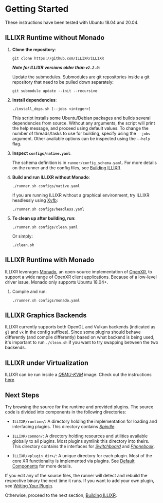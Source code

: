# Getting Started

These instructions have been tested with Ubuntu 18.04 and 20.04.


## ILLIXR Runtime without Monado

1.  **Clone the repository**:

    <!--- language: lang-none -->

        git clone https://github.com/ILLIXR/ILLIXR

    ***Note for ILLIXR versions older than `v2.2.0`***:

    Update the submodules.
    Submodules are git repositories inside a git repository that need to be pulled down separately:

    <!--- language: lang-none -->

        git submodule update --init --recursive

1.  **Install dependencies**:

    <!--- language: lang-shell -->

        ./install_deps.sh [--jobs <integer>]

    This script installs some Ubuntu/Debian packages and builds several dependencies from source.
    Without any arguments, the script will print the help message, and proceed using default values.
    To change the number of threads/tasks to use for building, specify using the `--jobs` argument.
    Other available options can be inspected using the `--help` flag.

1.  **Inspect `configs/native.yaml`**.

    The schema definition is in `runner/config_schema.yaml`.
    For more details on the runner and the config files, see [Building ILLIXR][12].

1.  **Build and run ILLIXR without Monado**:

    <!--- language: lang-shell -->

        ./runner.sh configs/native.yaml

    If you are running ILLIXR without a graphical environment,
        try ILLIXR headlessly using [Xvfb][17]:

    <!--- language: lang-shell -->

        ./runner.sh configs/headless.yaml

1.  **To clean up after building, run**:

    <!--- language: lang-shell -->

        ./runner.sh configs/clean.yaml

    Or simply:

    <!--- language: lang-shell -->

        ./clean.sh


## ILLIXR Runtime with Monado

ILLIXR leverages [Monado][18], an open-source implementation of [OpenXR][19],
    to support a wide range of OpenXR client applications.
Because of a low-level driver issue, Monado only supports Ubuntu 18.04+.

1.  Compile and run:

    <!--- language: lang-shell -->

        ./runner.sh configs/monado.yaml


## ILLIXR Graphics Backends

ILLIXR currently supports both OpenGL and Vulkan backends (indicated as `gl` and `vk` in the config suffixes). Since some plugins should behave differently (and compile differently) based on what backend is being used, it's important to run `./clean.sh` if you want to try swapping between the two backends.


## ILLIXR under Virtualization

ILLIXR can be run inside a [_QEMU-KVM_][20] image.
Check out the instructions [here][16].


## Next Steps

Try browsing the source for the runtime and provided plugins.
The source code is divided into components in the following directories:

-   `ILLIXR/runtime/`:
    A directory holding the implementation for loading and interfacing plugins.
    This directory contains [_Spindle_][13].

-   `ILLIXR/common/`:
    A directory holding resources and utilities available globally to all plugins.
    Most plugins symlink this directory into theirs.
    This directory contains the interfaces for [_Switchboard_][14] and [_Phonebook_][15].

-   `ILLIXR/<plugin_dir>/`:
    A unique directory for each plugin.
    Most of the core XR functionality is implemented via plugins.
    See [Default Components][10] for more details.

If you edit any of the source files, the runner will detect and rebuild the respective binary
    the next time it runs.
If you want to add your own plugin, see [Writing Your Plugin][11].

Otherwise, proceed to the next section, [Building ILLIXR][12].


[//]: # (- Internal -)

[10]:   illixr_plugins.md
[11]:   writing_your_plugin.md
[12]:   building_illixr.md
[13]:   glossary.md#spindle
[14]:   glossary.md#switchboard
[15]:   glossary.md#phonebook
[16]:   virtualization.md
[17]:   glossary.md#xvfb
[18]:   glossary.md#monado
[19]:   glossary.md#openxr
[20]:   glossary.md#qemu-kvm
